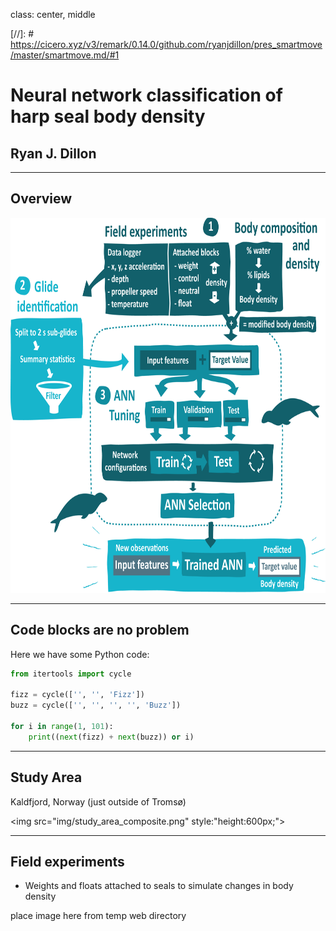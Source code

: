 class: center, middle

[//]: # https://cicero.xyz/v3/remark/0.14.0/github.com/ryanjdillon/pres_smartmove/master/smartmove.md/#1

# Neural network classification of harp seal body density

## Ryan J. Dillon

---

## Overview

<img src="img/smartmove_diagram.png" style="height:600px;">

---

## Code blocks are no problem

Here we have some Python code:

```python
from itertools import cycle

fizz = cycle(['', '', 'Fizz'])
buzz = cycle(['', '', '', '', 'Buzz'])

for i in range(1, 101):
    print((next(fizz) + next(buzz)) or i)
```

---

## Study Area

Kaldfjord, Norway (just outside of Tromsø)

<img src="img/study_area_composite.png" style:"height:600px;">

---

## Field experiments

- Weights and floats attached to seals to simulate changes in body density

place image here from temp web directory
